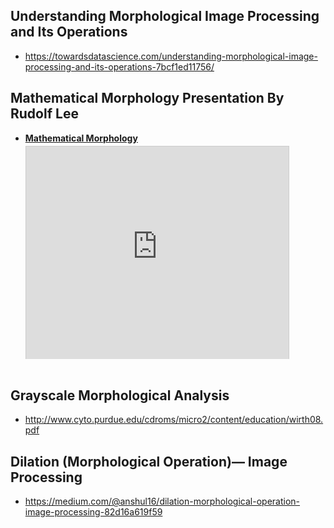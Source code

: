 ## Understanding Morphological Image Processing and Its Operations
- https://towardsdatascience.com/understanding-morphological-image-processing-and-its-operations-7bcf1ed11756/


## Mathematical Morphology Presentation By Rudolf Lee 
- <div style="width:700px"> <strong style="display:block;margin:12px 0 4px"><a href="https://slideplayer.com/slide/12944215/" title="Mathematical Morphology" target="_blank">Mathematical Morphology</a></strong><iframe src="https://player.slideplayer.com/78/12944215/" width="420" height="340" frameborder="0" marginwidth="0" marginheight="0" scrolling="no" style="border:1px solid #CCC;border-width:1px 1px 0" allowfullscreen></iframe><div style="padding:5px 0 12px"></div></div>

## Grayscale Morphological Analysis 
- http://www.cyto.purdue.edu/cdroms/micro2/content/education/wirth08.pdf

## Dilation (Morphological Operation)— Image Processing
- https://medium.com/@anshul16/dilation-morphological-operation-image-processing-82d16a619f59
